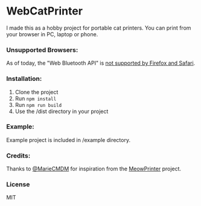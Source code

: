 # WebCatPrinter
I made this as a hobby project for portable cat printers. You can print from your browser in PC, laptop or phone.

### Unsupported Browsers:
As of today, the "Web Bluetooth API" is [not supported by Firefox and Safari](https://developer.mozilla.org/en-US/docs/Web/API/Web_Bluetooth_API#browser_compatibility).

### Installation:

 1. Clone the project
 2. Run `npm install`
 3. Run `npm run build`
 4. Use the /dist directory in your project

### Example:
Example project is included in /example directory.

### Credits:
Thanks to [@MarieCMDM](https://github.com/MarieCMDM) for inspiration from the [MeowPrinter](https://github.com/MarieCMDM/MeowPrinter) project.

### License
MIT
